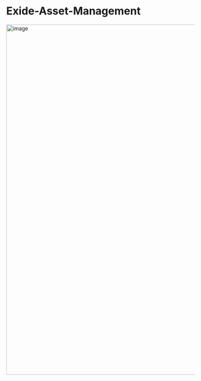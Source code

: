 # Exide-Asset-Management
<img width="934" alt="image" src="https://github.com/suvangipaul/Exide-Asset-Management/assets/81070118/f34f3a9d-d07e-4699-abd5-f024bf08722c">
